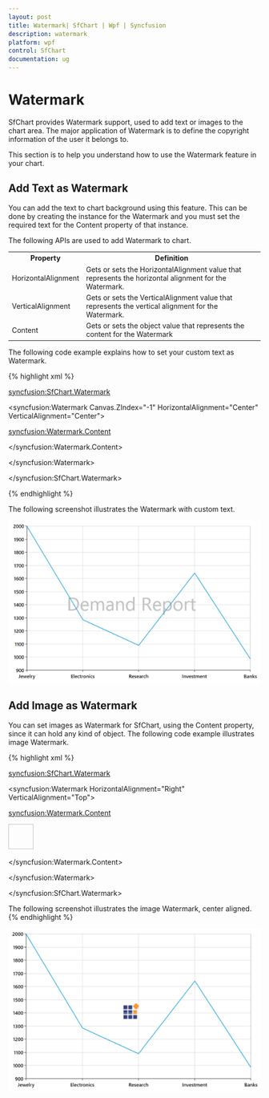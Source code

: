 ```yaml
---
layout: post
title: Watermark| SfChart | Wpf | Syncfusion
description: watermark
platform: wpf
control: SfChart
documentation: ug
---
```


# Watermark

SfChart provides Watermark support, used to add text or images to the chart area. The major application of Watermark is to define the copyright information of the user it belongs to. 

This section is to help you understand how to use the Watermark feature in your chart.

## Add Text as Watermark

You can add the text to chart background using this feature. This can be done by creating the instance for the Watermark and you must set the required text for the Content property of that instance. 

The following APIs are used to add Watermark to chart.



<table>
<tr>
<th>
Property</th><th>
Definition</th></tr>
<tr>
<td>
HorizontalAlignment</td><td>
Gets or sets the HorizontalAlignment value that represents the horizontal alignment for the Watermark.</td></tr>
<tr>
<td>
VerticalAlignment</td><td>
Gets or sets the VerticalAlignment value that represents the vertical alignment for the Watermark.</td></tr>
<tr>
<td>
Content</td><td>
Gets or sets the object value that represents the content for the Watermark</td></tr>
</table>


The following code example explains how to set your custom text as Watermark.

{% highlight xml %}


<syncfusion:SfChart.Watermark>



<syncfusion:Watermark Canvas.ZIndex="-1"  HorizontalAlignment="Center" VerticalAlignment="Center">



<syncfusion:Watermark.Content>

<TextBlock Text="Demand Report" FontSize="60" Foreground="Gray" Opacity="0.5"></TextBlock>

</syncfusion:Watermark.Content>



</syncfusion:Watermark>

</syncfusion:SfChart.Watermark>

{% endhighlight %}

The following screenshot illustrates the Watermark with custom text.

![C:/Users/rachel/Desktop/snaps/21.png](Watermark_images/Watermark_img1.png)



## Add Image as Watermark

You can set images as Watermark for SfChart, using the Content property, since it can hold any kind of object. The following code example illustrates image Watermark.

{% highlight xml %}



<syncfusion:SfChart.Watermark>

<syncfusion:Watermark   HorizontalAlignment="Right" VerticalAlignment="Top">

<syncfusion:Watermark.Content>

<Image Source="ms-appx:///Assets/syncfusion.png" Height="50" Width="50"/>

</syncfusion:Watermark.Content>

</syncfusion:Watermark>

</syncfusion:SfChart.Watermark>

The following screenshot illustrates the image Watermark, center aligned.
{% endhighlight %}

![C:/Users/rachel/Desktop/snaps/22.png](Watermark_images/Watermark_img2.png)



